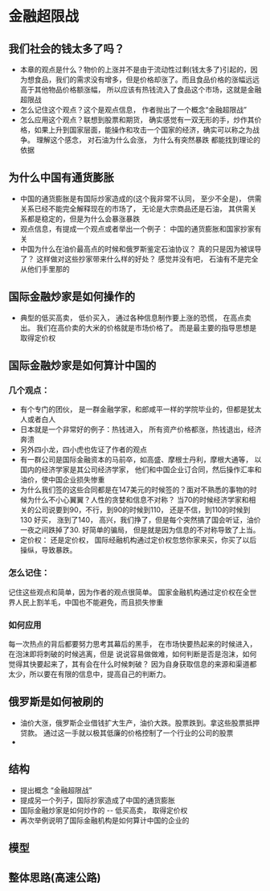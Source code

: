 # 金融超限战

## 我们社会的钱太多了吗？

- 本章的观点是什么？物价的上涨并不是由于流动性过剩(钱太多了)引起的，因为想食品，我们的需求没有增多，但是价格却涨了。而且食品价格的涨幅远远高于其他物品价格额涨幅， 所以应该有热钱流入了食品这个市场，这就是金融超限战
- 怎么记住这个观点？这个是观点信息， 作者抛出了一个概念“金融超限战”
- 怎么应用这个观点？联想到股票和期货， 确实感觉有一双无形的手，炒作其价格，如果上升到国家层面，能操作和攻击一个国家的经济，确实可以称之为战争。 理解这个感念， 对石油为什么会涨， 为什么有突然暴跌 都能找到理论的依据

## 为什么中国有通货膨胀
- 中国的通货膨胀是有国际炒家造成的(这个我非常不认同， 至少不全是)， 供需关系已经不能完全解释现在的市场了， 无论是大宗商品还是石油， 其供需关系都是稳定的，但是为什么会暴涨暴跌
- 观点信息，有提成一个观点或者举出一个例子： 中国的通货膨胀和国家抄家有关
- 中国为什么在油价最高点的时候和俄罗斯鉴定石油协议？ 真的只是因为被误导了？ 这样做对这些抄家带来什么样的好处？ 感觉并没有吧， 石油有不是完全从他们手里那的

## 国际金融炒家是如何操作的
- 典型的低买高卖， 低价买入， 通过各种信息制作要上涨的恐慌， 在高点卖出。  我们在高价卖的大米的价格就是市场价格了。 而是最主要的指导思想是取得定价权

## 国际金融炒家是如何算计中国的
### 几个观点：
- 有个专门的团伙， 是一群金融学家，和郎咸平一样的学院毕业的，但都是犹太人或者白人
- 日本就是一个非常好的例子：热钱进入， 所有资产价格都涨，热钱退出，经济奔溃
- 另外四小龙，四小虎也佐证了作者的观点
- 有一群公司是国际金融资本的马前卒，如高盛、摩根士丹利，摩根大通等， 以国内的经济学家是其公司经济学家， 他们和中国企业订合同，然后操作汇率和油价，使中国企业损失惨重
- 为什么我们签的这些合同都是在147美元的时候签的？面对不熟悉的事物的时候为什么不小心翼翼？人性的贪婪和信息不对称？ 当70的时候经济学家和相关的公司说要到90，不行，到90的时候到110， 还是不信，到110的时候到130 好买， 涨到了140， 高兴，我们挣了，但是每个突然搞了国会听证，油价一夜之间跌掉了30. 好简单的骗局， 但是就是因为信息的不对称导致了上当。
- 定价权： 还是定价权， 国际经融机构通过定价权忽悠你家来买，你买了以后操纵，导致暴跌。

### 怎么记住：
记住这些观点和简单，因为作者的观点很简单。 国家金融机构通过定价权在全世界人民上割羊毛，中国也不能避免，而且损失惨重

### 如何应用
每一次热点的背后都要努力思考其幕后的黑手， 在市场快要热起来的时候进入，在泡沫即将刺破的时候逃离，但是 说说容易做做难，如何判断是否是泡沫，如何觉得其快要起来了，其有会在什么时候刺破？ 因为自身获取信息的来源和渠道都太少，所以要在有限的信息中，提高自己的判断力。

## 俄罗斯是如何被刷的
- 油价大涨，俄罗斯企业借钱扩大生产，油价大跌。股票跌到。拿这些股票抵押贷款。 通过这一手就以极其低廉的价格控制了一个行业的公司的股票
- 

## 结构
- 提出概念 “金融超限战”
- 提成另一个列子，国际抄家造成了中国的通货膨胀
- 国际金融炒家是如何炒作的 -- 低买高卖， 取得定价权
- 再次举例说明了国际金融机构是如何算计中国的企业的

## 模型

## 整体思路(高速公路)
